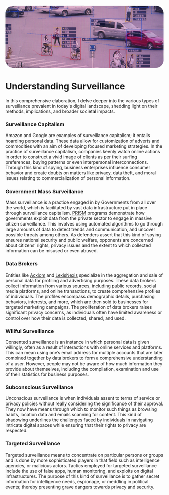 ![Cover](../assets/cctv.png)

# Understanding Surveillance

In this comprehensive elaboration, I delve deeper into the various types of surveillance prevalent in today's digital landscape, shedding light on their methods, implications, and broader societal impacts.

### Surveillance Capitalism
Amazon and Google are examples of surveillance capitalism; it entails hoarding personal data. These data allow for customization of adverts and commodities with an aim of developing focused marketing strategies. In the practice of surveillance capitalism, companies keenly watch online actions in order to construct a vivid image of clients as per their surfing preferences, buying patterns or even interpersonal interconnections. Through this kind of spying, business enterprises influence consumer behavior and create doubts on matters like privacy, data theft, and moral issues relating to commercialization of personal information.

### Government Mass Surveillance
Mass surveillance is a practice engaged in by Governments from all over the world, which is facilitated by vast data infrastructure put in place through surveillance capitalism. [PRISM](https://wikiless.tiekoetter.com/wiki/PRISM_(surveillance_program)?lang=en) programs demonstrate how governments exploit data from the private sector to engage in massive citizen surveillance. This involves using automated algorithms to go through large amounts of data to detect trends and communication, and uncover possible threats among others. As defenders assert that this kind of spying ensures national security and public welfare, opponents are concerned about citizens’ rights, privacy issues and the extent to which collected information can be misused or even abused.

### Data Brokers
Entities like [Acxiom](https://wikiless.tiekoetter.com/wiki/Acxiom?lang=en) and [LexisNexis](https://wikiless.tiekoetter.com/wiki/LexisNexis?lang=en) specialize in the aggregation and sale of personal data for profiling and advertising purposes. These data brokers collect information from various sources, including public records, social media platforms, and online transactions, to create comprehensive profiles of individuals. The profiles encompass demographic details, purchasing behaviors, interests, and more, which are then sold to businesses for targeted marketing campaigns. The proliferation of data brokers raises significant privacy concerns, as individuals often have limited awareness or control over how their data is collected, shared, and used.

### Willful Surveillance
Consented surveillance is an instance in which personal data is given willingly, often as a result of interactions with online services and platforms. This can mean using one’s email address for multiple accounts that are later combined together by data brokers to form a comprehensive understanding of a user. However, people may not be aware of how much information they provide about themselves, including the compilation, examination and use of their statistics for business purposes.

### Subconscious Surveillance
Unconscious surveillance is when individuals assent to terms of service or privacy policies without really considering the significance of their approval. They now have means through which to monitor such things as browsing habits, location data and emails scanning for content. This kind of shadowing underlines the challenges faced by individuals in navigating intricate digital spaces while ensuring that their rights to privacy are respected.

### Targeted Surveillance
Targeted surveillance means to concentrate on particular persons or groups and is done by more sophisticated players in that field such as intelligence agencies, or malicious actors. Tactics employed for targeted surveillance include the use of false apps, human monitoring, and exploits on digital infrastructures. The purpose of this kind of surveillance is to gather secret information for intelligence needs, espionage, or meddling in political events; thereby presenting grave dangers towards privacy and security.